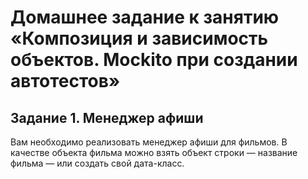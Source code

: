 # Домашнее задание к занятию «Композиция и зависимость объектов. Mockito при создании автотестов»
## Задание 1. Менеджер афиши 
Вам необходимо реализовать менеджер афиши для фильмов. В качестве объекта фильма можно взять объект строки — название фильма — или создать свой дата-класс.
